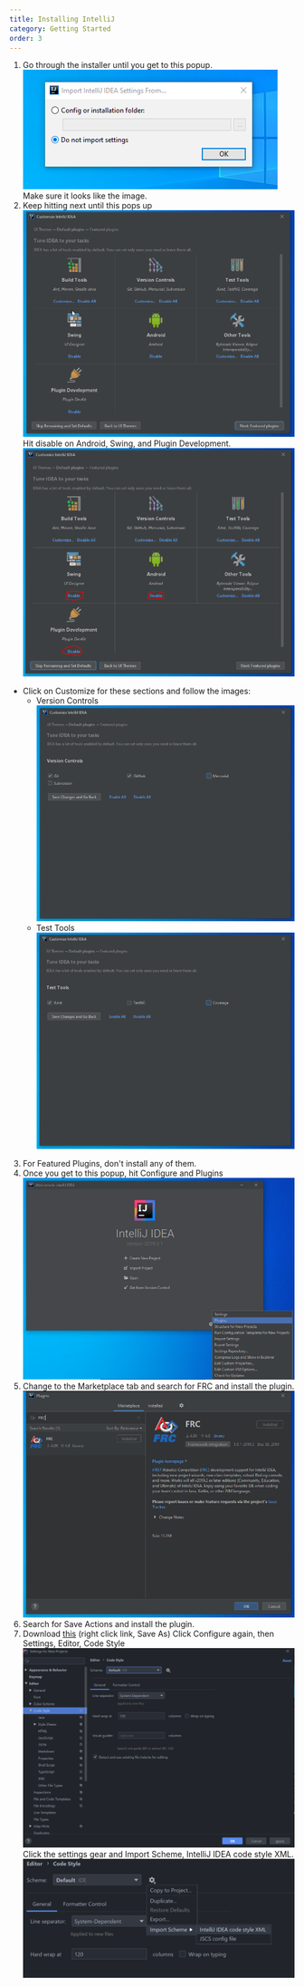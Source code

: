 ```yaml
---
title: Installing IntelliJ
category: Getting Started
order: 3
---
```

1. Go through the installer until you get to this popup.
  ![step 1](../../images/intellij/step1.PNG)
  Make sure it looks like the image.
2. Keep hitting next until this pops up
  ![step 2](../../images/intellij/step2.PNG)
  Hit disable on Android, Swing, and Plugin Development.
  ![disabling](../../images/intellij/Disabling.PNG)

* Click on Customize for these sections and follow the images:
  * Version Controls
    ![version control](../../images/intellij/version-control.PNG)
  * Test Tools
    ![test](../../images/intellij/Testing.PNG)

3. For Featured Plugins, don't install any of them.
4. Once you get to this popup, hit Configure and Plugins
   ![plugins](../../images/intellij/Plugins.PNG)
5. Change to the Marketplace tab and search for FRC and install the plugin.
   ![frc-plugin](../../images/intellij/frc-plugin.PNG)
6. Search for Save Actions and install the plugin.
7. Download [this](https://gist.githubusercontent.com/lukemcd9/10fd4cd23724a5355fbfa8bfeff316bb/raw/5636db05d1265cf4ba8a4c047b064791d4b49783/frc-2445-code-style.xml) (right click link, Save As) Click Configure again, then Settings, Editor, Code Style
   ![code style](../../images/intellij/code-style.PNG)
   Click the settings gear and Import Scheme, IntelliJ IDEA code style XML.
   ![import](../../images/intellij/import.PNG)
